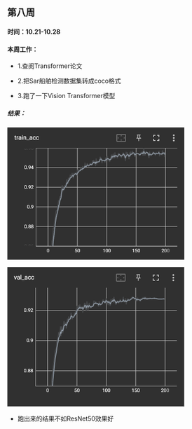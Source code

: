 ## 第八周

#### 时间：10.21-10.28

#### 本周工作：

* 1.查阅Transformer论文

* 2.把Sar船舶检测数据集转成coco格式

* 3.跑了一下Vision Transformer模型

##### 结果：

![](./images/图片1.png)

![](./images/图片3.png)

* 跑出来的结果不如ResNet50效果好
